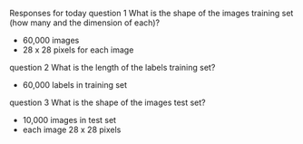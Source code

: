 Responses for today
question 1 What is the shape of the images training set (how many and the dimension of each)?

- 60,000 images
- 28 x 28 pixels for each image


question 2 What is the length of the labels training set?

- 60,000 labels in training set


question 3 What is the shape of the images test set?

- 10,000 images in test set
- each image 28 x 28 pixels